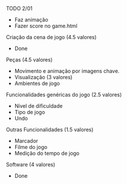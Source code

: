 TODO
2/01
- Faz animação
- Fazer score no game.html

Criação da cena de jogo (4.5 valores)
- Done


Peças (4.5 valores)
- Movimento e animação por imagens chave.
- Visualização (3 valores)
- Ambientes de jogo


Funcionalidades genéricas do jogo (2.5 valores)
- Nível de dificuldade
- Tipo de jogo
- Undo


Outras Funcionalidades (1.5 valores)
- Marcador
- Filme do jogo
- Medição do tempo de jogo


Software (4 valores)
- Done
